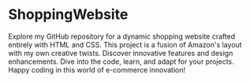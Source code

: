 # ShoppingWebsite
Explore my GitHub repository for a dynamic shopping website crafted entirely with HTML and CSS. This project is a fusion of Amazon's layout with my own creative twists. Discover innovative features and design enhancements. Dive into the code, learn, and adapt for your projects. Happy coding in this world of e-commerce innovation!
